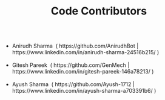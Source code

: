 <h1 align="center">Code Contributors</h1>
<br>
<br>
<ul>
  <li>Anirudh Sharma &nbsp;( https://github.com/AnirudhBot | https://www.linkedin.com/in/anirudh-sharma-24516b215/ )</li>
  <br>
  <li>Gitesh Pareek &nbsp;( https://github.com/GenMech | https://www.linkedin.com/in/gitesh-pareek-146a78213/ )</li>
  <br>
  <li>Ayush Sharma &nbsp;( https://github.com/Ayush-1712 | https://www.linkedin.com/in/ayush-sharma-a703391b6/ )</li>
</ul>
